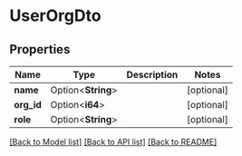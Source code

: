 # UserOrgDto

## Properties

Name | Type | Description | Notes
------------ | ------------- | ------------- | -------------
**name** | Option<**String**> |  | [optional]
**org_id** | Option<**i64**> |  | [optional]
**role** | Option<**String**> |  | [optional]

[[Back to Model list]](../README.md#documentation-for-models) [[Back to API list]](../README.md#documentation-for-api-endpoints) [[Back to README]](../README.md)


